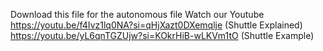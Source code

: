 Download this file for the autonomous file
Watch our Youtube 
https://youtu.be/f4Ivz1lq0NA?si=qHjXazt0DXemqlje (Shuttle Explained)
https://youtu.be/yL6qnTGZUjw?si=KOkrHiB-wLKVm1tO (Shuttle Example)
